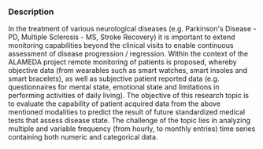 ### Description

In the treatment of various neurological diseases (e.g. Parkinson's Disease - PD, Multiple Sclerosis - MS, Stroke Recovery) it is important to extend monitoring capabilities beyond the clinical visits to enable continuous assessment of disease progression / regression. Within the context of the ALAMEDA project remote monitoring of patients is proposed, whereby objective data (from wearables such as smart watches, smart insoles and smart bracelets), as well as subjective patient reported data (e.g. questionnaires for mental state, emotional state and limitations in performing activities of daily living). The objective of this research topic is to evaluate the capability of patient acquired data from the above mentioned modalities to predict the result of future standardized medical tests that assess disease state. The challenge of the topic lies in analyzing multiple and variable frequency (from hourly, to monthly entries) time series containing both numeric and categorical data.